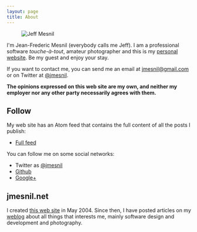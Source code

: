 ```yaml
---
layout: page
title: About
---
```


<figure style="max-width:320px;"><div class="img" data-picture data-alt="Jeff Mesnil">
<div data-src="#{ site.img_base_url }images/me-320w.jpg"></div>
<div data-src="#{ site.img_base_url }images/me-640w.jpg" data-media="(-webkit-min-device-pixel-ratio: 1.5),(-moz-min-device-pixel-ratio: 1.5),(-o-min-device-pixel-ratio: 3/2)"></div>
<!-- Fallback content for non-JS browsers. Same img src as the initial, unqualified source element. -->
<noscript>
<img src="#{ site.img_base_url }images/me-900w.jpg" alt="Jeff Mesnil">
</noscript>
</div>
</figure>

I'm <span itemprop="name">Jean-Frederic Mesnil</span> (everybody calls me <span itemprop="nickname">Jeff</span>). I am a <span itemprop="title">professional software _touche-&agrave;-tout_</span>, amateur photographer and this is my <a href="http://jmesnil.net/" itemprop="url">personal website</a>. Be my guest and enjoy your stay.

If you want to contact me, you can send me an email at <a href="mailto:jmesnil@gmail.com" itemprop="url">jmesnil@gmail.com</a> or on Twitter at [@jmesnil](https://twitter.com/jmesnil).

__The opinions expressed on this web site are my own, and neither my employer nor any other party necessarily agrees with them.__

## Follow

My web site has an Atom feed that contains the full content of all the posts I publish:

* [Full feed](/weblog/feed/atom/)

You can follow me on some social networks:

* Twitter as [@jmesnil  ](https://twitter.com/jmesnil)
* [Github](https://github.com/jmesnil/)
* [Google+](https://plus.google.com/117122508030998403906)

## jmesnil.net ##

I created [this web site](http://jmesnil.net) in May 2004. Since then, I have posted articles on my [weblog](/weblog/) about all things that interests me, mainly software design and development and photography.
